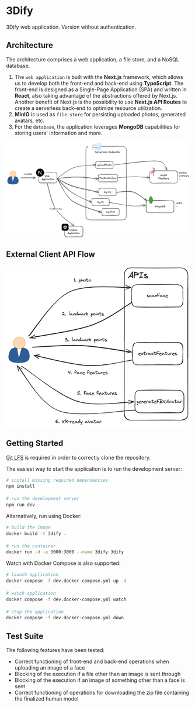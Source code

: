 # 3Dify

3Dify web application. Version without authentication.

## Architecture

The architecture comprises a web application, a file store, and a NoSQL database.

1. The `web application` is built with the **Next.js** framework, which allows us to develop both the front-end and back-end using **TypeScript**.
   The front-end is designed as a Single-Page Application (SPA) and written in **React**, also taking advantage of the abstractions offered by Next.js.
   Another benefit of Next.js is the possibility to use **Next.js API Routes** to create a serverless back-end to optimize resource utilization.
2. **MinIO** is used as `file store` for persisting uploaded photos, generated avatars, etc.
3. For the `database`, the application leverages **MongoDB** capabilities for storing users' information and more.

![Architecture](assets/3dify_architecture.png 'Architecture')

## External Client API Flow

![External Client API Flow](assets/3dify_api_flow.png 'External Client API Flow')

## Getting Started
[Git LFS](https://git-lfs.com/) is required in order to correctly clone the repository.

The easiest way to start the application is to run the development server:

```bash
# install missing required dependencies
npm install

# run the development server
npm run dev
```

Alternatively, run using Docker:

```bash
# build the image
docker build -t 3dify .

# run the container
docker run -d -p 3000:3000 --name 3dify 3dify
```

Watch with Docker Compose is also supported:

```bash
# launch application
docker compose -f dev.docker-compose.yml up -d

# watch application
docker compose -f dev.docker-compose.yml watch

# stop the application
docker compose -f dev.docker-compose.yml down
```

## Test Suite

The following features have been tested:

* Correct functioning of front-end and back-end operations when uploading an image of a face
* Blocking of the execution if a file other than an image is sent through
* Blocking of the execution if an image of something other than a face is sent
* Correct functioning of operations for downloading the zip file containing the finalized human model
